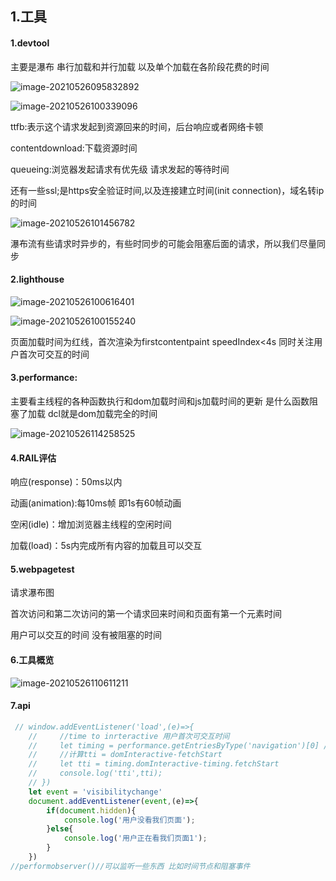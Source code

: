 ## 1.工具

#### 1.devtool

主要是瀑布 串行加载和并行加载 以及单个加载在各阶段花费的时间

![image-20210526095832892](https://i.loli.net/2021/05/26/dpPxuMWwoJvhrR8.png)

![image-20210526100339096](https://i.loli.net/2021/05/26/v5gDfmsEPZi76T1.png)

ttfb:表示这个请求发起到资源回来的时间，后台响应或者网络卡顿

contentdownload:下载资源时间

queueing:浏览器发起请求有优先级 请求发起的等待时间

还有一些ssl;是https安全验证时间,以及连接建立时间(init connection)，域名转ip的时间

![image-20210526101456782](https://i.loli.net/2021/05/26/gBu7xoMkJPlV9Ep.png)

瀑布流有些请求时异步的，有些时同步的可能会阻塞后面的请求，所以我们尽量同步

#### 2.lighthouse

![image-20210526100616401](https://i.loli.net/2021/05/26/wngodyaEWhpBU8A.png)

![image-20210526100155240](https://i.loli.net/2021/05/26/Eujq582U9GokVlb.png)

页面加载时间为红线，首次渲染为firstcontentpaint  speedIndex<4s 同时关注用户首次可交互的时间

#### 3.performance:

主要看主线程的各种函数执行和dom加载时间和js加载时间的更新 是什么函数阻塞了加载 dcl就是dom加载完全的时间

![image-20210526114258525](https://i.loli.net/2021/05/26/uowiAbjCfZa8O3x.png)

#### 4.RAIL评估

响应(response)：50ms以内

动画(animation):每10ms帧 即1s有60帧动画

空闲(idle)：增加浏览器主线程的空闲时间

加载(load)：5s内完成所有内容的加载且可以交互

#### 5.webpagetest

请求瀑布图

首次访问和第二次访问的第一个请求回来时间和页面有第一个元素时间

用户可以交互的时间 没有被阻塞的时间

#### 6.工具概览

![image-20210526110611211](https://i.loli.net/2021/05/26/AOnTtFiZ84gUG9z.png)

#### 7.api

```js
 // window.addEventListener('load',(e)=>{
    //     //time to inrteractive 用户首次可交互时间
    //     let timing = performance.getEntriesByType('navigation')[0] //很多性能有关的都是performance这个对象上 拿到浏览器对象
    //     //计算tti = domInteractive-fetchStart
    //     let tti = timing.domInteractive-timing.fetchStart
    //     console.log('tti',tti);
    // })
    let event = 'visibilitychange'
    document.addEventListener(event,(e)=>{
        if(document.hidden){
            console.log('用户没看我们页面');
        }else{
            console.log('用户正在看我们页面1');
        }
    })
//performobserver()//可以监听一些东西 比如时间节点和阻塞事件
```

